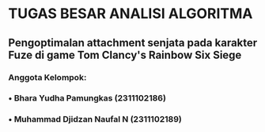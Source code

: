 # **TUGAS BESAR ANALISI ALGORITMA** #

## **Pengoptimalan attachment senjata pada karakter Fuze di game Tom Clancy's Rainbow Six Siege** ##

### **Anggota Kelompok:** ###
### **• Bhara Yudha Pamungkas (2311102186)** ###
### **• Muhammad Djidzan Naufal N (2311102189)** ###
